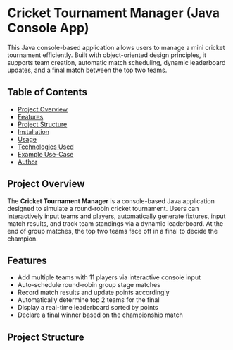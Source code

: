# Cricket Tournament Manager (Java Console App)

This Java console-based application allows users to manage a mini cricket tournament efficiently. Built with object-oriented design principles, it supports team creation, automatic match scheduling, dynamic leaderboard updates, and a final match between the top two teams.

## Table of Contents
- [Project Overview](#project-overview)
- [Features](#features)
- [Project Structure](#project-structure)
- [Installation](#installation)
- [Usage](#usage)
- [Technologies Used](#technologies-used)
- [Example Use-Case](#example-use-case)
- [Author](#author)

## Project Overview

The **Cricket Tournament Manager** is a console-based Java application designed to simulate a round-robin cricket tournament. Users can interactively input teams and players, automatically generate fixtures, input match results, and track team standings via a dynamic leaderboard. At the end of group matches, the top two teams face off in a final to decide the champion.

## Features

- Add multiple teams with 11 players via interactive console input  
- Auto-schedule round-robin group stage matches  
- Record match results and update points accordingly  
- Automatically determine top 2 teams for the final  
- Display a real-time leaderboard sorted by points  
- Declare a final winner based on the championship match  

## Project Structure

